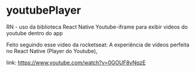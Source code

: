 # youtubePlayer
RN - uso da biblioteca React Native Youtube-iframe para exibir videos do youtube dentro do app

Feito seguindo esse video da rocketseat: A experiência de vídeos perfeita no React Native (Player do Youtube),

link: https://www.youtube.com/watch?v=0GOUF8vNqzE
